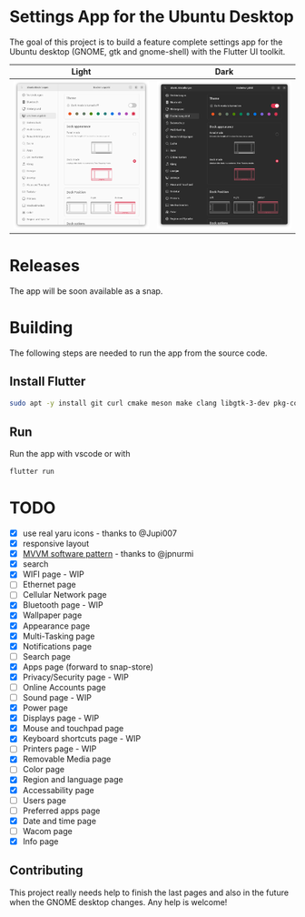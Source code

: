 # Settings App for the Ubuntu Desktop

The goal of this project is to build a feature complete settings app for the Ubuntu desktop (GNOME, gtk and gnome-shell) with the Flutter UI toolkit.

| Light | Dark
| - | - |
| ![](.github/images/light.png) | ![](.github/images/dark.png) |

# Releases

The app will be soon available as a snap.

# Building

The following steps are needed to run the app from the source code.

## Install Flutter

```bash
sudo apt -y install git curl cmake meson make clang libgtk-3-dev pkg-config && mkdir -p ~/development && cd ~/development && git clone https://github.com/flutter/flutter.git -b stable && echo 'export PATH="$PATH:$HOME/development/flutter/bin"' >> ~/.bashrc && source ~/.bashrc
```

##  Run

Run the app with vscode or with
```dart
flutter run
```

# TODO

- [X] use real yaru icons - thanks to @Jupi007
- [X] responsive layout
- [X] [MVVM software pattern](https://en.wikipedia.org/wiki/Model%E2%80%93view%E2%80%93viewmodel) - thanks to @jpnurmi
- [X] search
- [X] WIFI page - WIP
- [ ] Ethernet page
- [ ] Cellular Network page
- [X] Bluetooth page - WIP
- [X] Wallpaper page
- [X] Appearance page
- [X] Multi-Tasking page
- [X] Notifications page
- [ ] Search page
- [X] Apps page (forward to snap-store)
- [X] Privacy/Security page - WIP
- [ ] Online Accounts page
- [ ] Sound page - WIP    
- [X] Power page
- [X] Displays page - WIP
- [X] Mouse and touchpad page
- [X] Keyboard shortcuts page - WIP
- [ ] Printers page - WIP
- [X] Removable Media page    
- [ ] Color page
- [X] Region and language page
- [X] Accessability page
- [ ] Users page
- [ ] Preferred apps page
- [X] Date and time page
- [ ] Wacom page
- [X] Info page

## Contributing

This project really needs help to finish the last pages and also in the future when the GNOME desktop changes. Any help is welcome!
